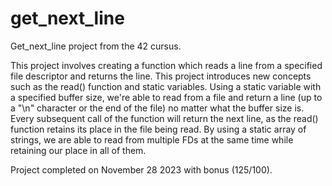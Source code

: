 # get_next_line
Get_next_line project from the 42 cursus.

This project involves creating a function which reads a line from a specified file descriptor and returns the line. This project introduces new concepts such as the read() function and static variables. Using a static variable with a specified buffer size, we're able to read from a file and return a line (up to a "\n" character or the end of the file) no matter what the buffer size is. Every subsequent call of the function will return the next line, as the read() function retains its place in the file being read. By using a static array of strings, we are able to read from multiple FDs at the same time while retaining our place in all of them.

Project completed on November 28 2023 with bonus (125/100).
